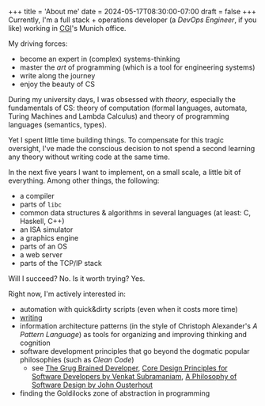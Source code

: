 +++
title = 'About me'
date = 2024-05-17T08:30:00-07:00
draft = false
+++
Currently, I'm a full stack + operations developer (a *DevOps Engineer*, if you like) working in [CGI](https://www.cgi.com/de/de)'s Munich
 office.

My driving forces:
- become an expert in (complex) systems-thinking
- master the *art* of programming (which is a tool for engineering systems)
- write along the journey
- enjoy the beauty of CS

During my university days, I was obsessed with *theory*, especially the fundamentals of CS: theory of computation (formal languages, automata, Turing Machines and Lambda Calculus) and theory of programming languages (semantics, types).

Yet I spent little time building things. To compensate for this tragic oversight, I've made the conscious decision to not spend a second learning any theory without writing code at the same time.

In the next five years I want to implement, on a small scale, a little bit of everything. Among other things, the following:
- a compiler
- parts of `libc`
- common data structures & algorithms in several languages (at least: C, Haskell, C++)
- an ISA simulator
- a graphics engine
- parts of an OS
- a web server
- parts of the TCP/IP stack

Will I succeed? No. Is it worth trying? Yes.

Right now, I'm actively interested in:
- automation with quick&dirty scripts (even when it costs more time)
- [writing](/year-archive/)
- information architecture patterns (in the style of Christoph Alexander's
*A Pattern Language*) as tools for organizing and improving thinking and
cognition
- software development principles that go beyond the
dogmatic popular philosophies (such as *Clean Code*)
  - see [The Grug Brained Developer](https://grugbrain.dev/),
[Core Design Principles for Software Developers by Venkat Subramaniam](https://www.youtube.com/watch?v=llGgO74uXMI),
[A Philosophy of Software Design by John Ousterhout](https://www.amazon.com/Philosophy-Software-Design-John-Ousterhout/dp/1732102201)
- finding the Goldilocks zone of abstraction in programming
